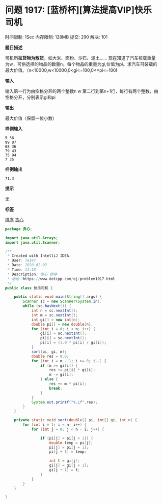 # 问题 1917: [蓝桥杯][算法提高VIP]快乐司机

时间限制: 1Sec 内存限制: 128MB 提交: 290 解决: 101

**题目描述**

司机所**拉货物为散货**，如大米、面粉、沙石、泥土......
现在知道了汽车核载重量为w，可供选择的物品的数量n。每个物品的重量为gi,价值为pi。求汽车可装载的最大价值。（n<10000,w<10000,0<gi<=100,0<=pi<=100)

**输入**

输入第一行为由空格分开的两个整数n w
第二行到第n+1行，每行有两个整数，由空格分开，分别表示gi和pi

**输出**

最大价值（保留一位小数）

**样例输入**

```
5 36
99 87
68 36
79 43
75 94
7 35
```

**样例输出**

```
71.3
```

**提示**

无

**标签**

[排序](https://www.dotcpp.com/oj/problemset.php?tag=10005) [贪心](https://www.dotcpp.com/oj/problemset.php?tag=10015) 



```java
package 贪心;

import java.util.Arrays;
import java.util.Scanner;

/**
 * Created with IntelliJ IDEA.
 * User: 76147
 * Date: 2020-02-02
 * Time: 11:18
 * Description: 贪心 排序
 * 地址：https://www.dotcpp.com/oj/problem1917.html
 */
public class 快乐司机 {

    public static void main(String[] args) {
        Scanner sc = new Scanner(System.in);
        while (sc.hasNext()) {
            int n = sc.nextInt();
            int m = sc.nextInt();
            int gi[] = new int[n];
            double pi[] = new double[n];
            for (int i = 0; i < n; i++) {
                gi[i] = sc.nextInt();
                pi[i] = sc.nextInt();
                pi[i] = (1.0 * pi[i] / gi[i]);
            }
            sort(pi, gi, n);
            double res = 0.0;
            for (int i = n - 1; i >= 0; i--) {
                if (m >= gi[i]) {
                    res += pi[i] * gi[i];
                    m -= gi[i];
                } else {
                    res += m * pi[i];
                    break;
                }
            }
            System.out.printf("%.1f",res);
        }
    }

    private static void sort(double[] pi, int[] gi, int n) {
        for (int i = 1; i < n; i++) {
            for (int j = 0; j < n - i; j++) {

                if (pi[j] > pi[j + 1]) {
                    double temp = pi[j];
                    pi[j] = pi[j + 1];
                    pi[j + 1] = temp;

                    int t = gi[j];
                    gi[j] = gi[j + 1];
                    gi[j + 1] = t;
                }
            }
        }
    }

}
```


